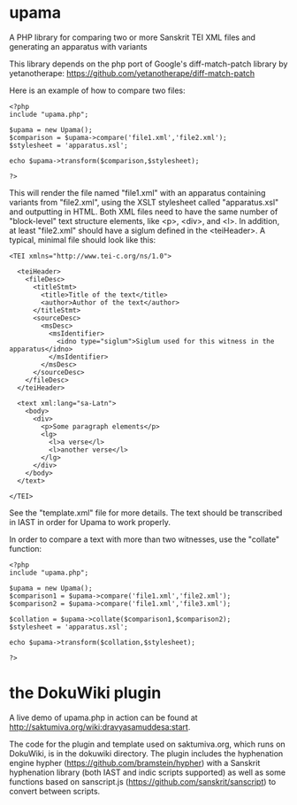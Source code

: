 # upama
A PHP library for comparing two or more Sanskrit TEI XML files and generating an apparatus with variants

This library depends on the php port of Google's diff-match-patch library by yetanotherape: https://github.com/yetanotherape/diff-match-patch

Here is an example of how to compare two files:

```
<?php
include "upama.php";

$upama = new Upama();
$comparison = $upama->compare('file1.xml','file2.xml');
$stylesheet = 'apparatus.xsl';

echo $upama->transform($comparison,$stylesheet);

?>
```

This will render the file named "file1.xml" with an apparatus containing variants from "file2.xml", using the XSLT stylesheet called "apparatus.xsl" and outputting in HTML. Both XML files need to have the same number of "block-level" text structure elements, like &lt;p&gt;, &lt;div&gt;, and &lt;l&gt;. In addition, at least "file2.xml" should have a siglum defined in the &lt;teiHeader&gt;. A typical, minimal file should look like this:

```
<TEI xmlns="http://www.tei-c.org/ns/1.0">
  
  <teiHeader>
    <fileDesc>
      <titleStmt>
        <title>Title of the text</title>
        <author>Author of the text</author>
      </titleStmt>
      <sourceDesc>
        <msDesc>
          <msIdentifier>
            <idno type="siglum">Siglum used for this witness in the apparatus</idno>
          </msIdentifier>
        </msDesc>
      </sourceDesc>
    </fileDesc>
  </teiHeader>
  
  <text xml:lang="sa-Latn">
    <body>
      <div>
        <p>Some paragraph elements</p>
        <lg>
          <l>a verse</l>
          <l>another verse</l>
        </lg>
      </div>
    </body>
  </text>

</TEI>
```

See the "template.xml" file for more details. The text should be transcribed in IAST in order for Upama to work properly.

In order to compare a text with more than two witnesses, use the "collate" function:

```
<?php
include "upama.php";

$upama = new Upama();
$comparison1 = $upama->compare('file1.xml','file2.xml');
$comparison2 = $upama->compare('file1.xml','file3.xml');

$collation = $upama->collate($comparison1,$comparison2);
$stylesheet = 'apparatus.xsl';

echo $upama->transform($collation,$stylesheet);

?>
```

# the DokuWiki plugin

A live demo of upama.php in action can be found at http://saktumiva.org/wiki:dravyasamuddesa:start.

The code for the plugin and template used on saktumiva.org, which runs on DokuWiki, is in the dokuwiki directory. The plugin includes the hyphenation engine hypher (https://github.com/bramstein/hypher) with a Sanskrit hyphenation library (both IAST and indic scripts supported) as well as some functions based on sanscript.js (https://github.com/sanskrit/sanscript) to convert between scripts.

